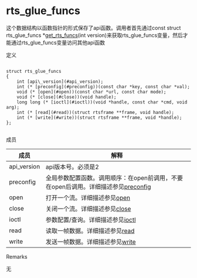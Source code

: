 # rts\_glue\_funcs

这个数据结构以函数指针的形式保存了api函数。调用者首先通过const struct rts\_glue\_funcs \*[get\_rts\_funcs]()\(int version\)来获取rts\_glue\_funcs变量，然后才能通过rts\_glue\_funcs变量访问其他api函数

定义

```

struct rts_glue_funcs
{
    int [api\_version](#api_version);
    int (* [preconfig](#preconfig))(const char *key, const char *val);
    void (* [open](#open))(const char *url, const char mode);
    void (* [close](#close))(void handle);
    long long (* [ioctl](#ioctl))(void *handle, const char *cmd, void arg);
    int (* [read](#read))(struct rtsframe **frame, void handle);
    int (* [write](#write))(struct rtsframe **frame, void *handle);
};
  
```

成员

|成员|解释|
|--|--|
|api\_version|api版本号。必须是2|
|preconfig|全局参数配置函数。调用顺序：在open前调用，不要在open后调用。详细描述参见[preconfig]()|
|open|打开一个流。详细描述参见[open]()|
|close|关闭一个流。详细描述参见[close]()|
|ioctl|参数配置/查询。详细描述参见[ioctl]()|
|read|读取一帧数据。详细描述参见[read]()|
|write|发送一帧数据。详细描述参见[write]()|

Remarks

无

